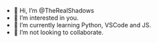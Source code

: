 - 👋 Hi, I’m @TheRealShadows
- 👀 I’m interested in you.
- 🌱 I’m currently learning Python, VSCode and JS.
- 💞️ I’m not looking to collaborate.

<!---
TheRealShadows/TheRealShadows is a ✨ special ✨ repository because its `README.md` (this file) appears on your GitHub profile.
You can click the Preview link to take a look at your changes.
--->
